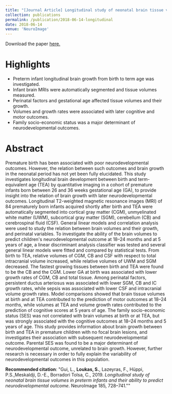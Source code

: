 ```yaml
---
title: "[Journal Article] Longitudinal study of neonatal brain tissue volumes in preterm infants and their ability to predict neurodevelopmental outcome"
collection: publications
permalink: /publication/2018-06-14-longitudinal
date: 2018-06-14
venue: 'NeuroImage'
---
```


Download the paper [here.](http://seralouk.github.io/files/paper_ppi.pdf)

# Highlights
- Preterm infant longitudinal brain growth from birth to term age was investigated.
- Infant brain MRIs were automatically segmented and tissue volumes measured.
- Perinatal factors and gestational age affected tissue volumes and their growth.
- Volumes and growth rates were associated with later cognitive and motor outcomes.
- Family socio-economic status was a major determinant of neurodevelopmental outcomes.

# Abstract
Premature birth has been associated with poor neurodevelopmental outcomes. However, the relation between such outcomes and brain growth in the neonatal period has not yet been fully elucidated. This study investigates longitudinal brain development between birth and term-equivalent age (TEA) by quantitative imaging in a cohort of premature infants born between 26 and 36 weeks gestational age (GA), to provide insight into the relation of brain growth with later neurodevelopmental outcomes.
Longitudinal T2-weighted magnetic resonance images (MRI) of 84 prematurely born infants acquired shortly after birth and TEA were automatically segmented into cortical gray matter (CGM), unmyelinated white matter (UWM), subcortical gray matter (SGM), cerebellum (CB) and cerebrospinal fluid (CSF). General linear models and correlation analysis were used to study the relation between brain volumes and their growth, and perinatal variables. To investigate the ability of the brain volumes to predict children's neurodevelopmental outcome at 18–24 months and at 5 years of age, a linear discriminant analysis classifier was tested and several general linear models were fitted and compared by statistical tests.
From birth to TEA, relative volumes of CGM, CB and CSF with respect to total intracranial volume increased, while relative volumes of UWM and SGM decreased. The fastest growing tissues between birth and TEA were found to be the CB and the CGM. Lower GA at birth was associated with lower growth rates of CGM, CB and total tissue. Among perinatal factors, persistent ductus arteriosus was associated with lower SGM, CB and IC growth rates, while sepsis was associated with lower CSF and intracranial volume growth rates.
Model comparisons showed that brain tissue volumes at birth and at TEA contributed to the prediction of motor outcomes at 18–24 months, while volumes at TEA and volume growth rates contributed to the prediction of cognitive scores at 5 years of age. The family socio-economic status (SES) was not correlated with brain volumes at birth or at TEA, but was strongly associated with the cognitive outcomes at 18–24 months and 5 years of age.
This study provides information about brain growth between birth and TEA in premature children with no focal brain lesions, and investigates their association with subsequent neurodevelopmental outcome. Parental SES was found to be a major determinant of neurodevelopmental outcome, unrelated to brain growth. However, further research is necessary in order to fully explain the variability of neurodevelopmental outcomes in this population.

**Recommended citation**: "Gui, L., **Loukas, S.**, Lazeyras, F., Hüppi, P.S.,Meskaldji, D.-E., Borradori Tolsa, C., 2019. *Longitudinal
study of neonatal brain tissue volumes in preterm infants and their ability to predict neurodevelopmental outcome*. NeuroImage 185, 728–741.""